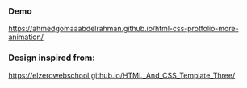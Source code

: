 ### Demo
https://ahmedgomaaabdelrahman.github.io/html-css-protfolio-more-animation/


### Design inspired from:
https://elzerowebschool.github.io/HTML_And_CSS_Template_Three/
